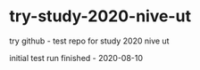 # try-study-2020-nive-ut
try github - test repo for study 2020 nive ut

initial test run finished - 2020-08-10
###
